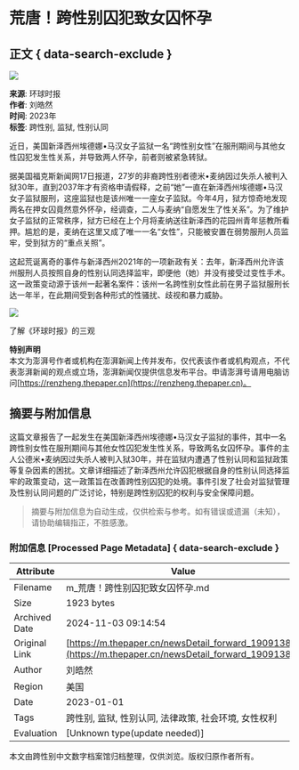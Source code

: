 # 荒唐！跨性别囚犯致女囚怀孕

## 正文 { data-search-exclude }


![](https://image.thepaper.cn/publish/interaction/image/4/529/672.jpg)

**来源**: 环球时报  
**作者**: 刘皓然  
**时间**: 2023年  
**标签**: 跨性别, 监狱, 性别认同  

近日，美国新泽西州埃德娜•马汉女子监狱一名“跨性别女性”在服刑期间与其他女性囚犯发生性关系，并导致两人怀孕，前者则被紧急转狱。

据美国福克斯新闻网17日报道，27岁的非裔跨性别者德米•麦纳因过失杀人被判入狱30年，直到2037年才有资格申请假释，之前“她”一直在新泽西州埃德娜•马汉女子监狱服刑，这座监狱也是该州唯一一座女子监狱。今年4月，狱方惊奇地发现两名在押女囚竟然意外怀孕，经调查，二人与麦纳“自愿发生了性关系”。为了维护女子监狱的正常秩序，狱方已经在上个月将麦纳送往新泽西的花园州青年惩教所看押。尴尬的是，麦纳在这里又成了唯一一名“女性”，只能被安置在弱势服刑人员监牢，受到狱方的“重点关照”。

这起荒诞离奇的事件与新泽西州2021年的一项新政有关：去年，新泽西州允许该州服刑人员按照自身的性别认同选择监牢，即便他（她）并没有接受过变性手术。这一政策变动源于该州一起著名案件：该州一名跨性别女性此前在男子监狱服刑长达一年半，在此期间受到各种形式的性骚扰、歧视和暴力威胁。

![](https://imagepphcloud.thepaper.cn/pph/image/206/667/76.gif)

了解《环球时报》的三观

**特别声明**  
本文为澎湃号作者或机构在澎湃新闻上传并发布，仅代表该作者或机构观点，不代表澎湃新闻的观点或立场，澎湃新闻仅提供信息发布平台。申请澎湃号请用电脑访问[https://renzheng.thepaper.cn](https://renzheng.thepaper.cn)。

## 摘要与附加信息

<!-- tcd_abstract -->
这篇文章报告了一起发生在美国新泽西州埃德娜•马汉女子监狱的事件，其中一名跨性别女性在服刑期间与其他女性囚犯发生性关系，导致两名女囚怀孕。事件的主人公德米•麦纳因过失杀人被判入狱30年，并在监狱内遭遇了性别认同和监狱政策等复杂因素的困扰。文章详细描述了新泽西州允许囚犯根据自身的性别认同选择监牢的政策变动，这一政策旨在改善跨性别囚犯的处境。事件引发了社会对监狱管理及性别认同问题的广泛讨论，特别是跨性别囚犯的权利与安全保障问题。
<!-- tcd_abstract_end -->

> 摘要与附加信息为自动生成，仅供检索与参考。如有错误或遗漏（未知），请协助编辑指正，不胜感激。

### 附加信息 [Processed Page Metadata] { data-search-exclude }

| Attribute       | Value                                  |
|-----------------|----------------------------------------|
| Filename        | m_荒唐！跨性别囚犯致女囚怀孕.md                             |
| Size            | 1923 bytes                           |
| Archived Date   | 2024-11-03 09:14:54                             |
| Original Link   | [https://m.thepaper.cn/newsDetail_forward_19091388](https://m.thepaper.cn/newsDetail_forward_19091388)                       |
| Author          | 刘皓然                               |
| Region          | 美国                               |
| Date            | 2023-01-01                                 |
| Tags            | 跨性别, 监狱, 性别认同, 法律政策, 社会环境, 女性权利                                 |
| Evaluation            | [Unknown type(update needed)]                                 |
<!-- tcd_table_end -->

本文由跨性别中文数字档案馆归档整理，仅供浏览。版权归原作者所有。
